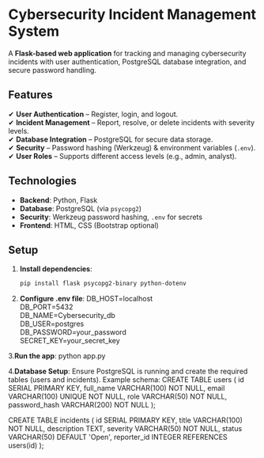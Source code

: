 # Cybersecurity Incident Management System  

A **Flask-based web application** for tracking and managing cybersecurity incidents with user authentication, PostgreSQL database integration, and secure password handling.  

## Features  
✔ **User Authentication** – Register, login, and logout.  
✔ **Incident Management** – Report, resolve, or delete incidents with severity levels.  
✔ **Database Integration** – PostgreSQL for secure data storage.  
✔ **Security** – Password hashing (Werkzeug) & environment variables (`.env`).  
✔ **User Roles** – Supports different access levels (e.g., admin, analyst).  

## Technologies  
- **Backend**: Python, Flask  
- **Database**: PostgreSQL (via `psycopg2`)  
- **Security**: Werkzeug password hashing, `.env` for secrets  
- **Frontend**: HTML, CSS (Bootstrap optional)  

## Setup  
1. **Install dependencies**:  
   ```sh
   pip install flask psycopg2-binary python-dotenv

2. **Configure .env file**:
   DB_HOST=localhost  
DB_PORT=5432  
DB_NAME=Cybersecurity_db  
DB_USER=postgres  
DB_PASSWORD=your_password  
SECRET_KEY=your_secret_key

3.**Run the app**:
python app.py

4.**Database Setup**:
Ensure PostgreSQL is running and create the required tables (users and incidents). Example schema:
CREATE TABLE users (
    id SERIAL PRIMARY KEY,
    full_name VARCHAR(100) NOT NULL,
    email VARCHAR(100) UNIQUE NOT NULL,
    role VARCHAR(50) NOT NULL,
    password_hash VARCHAR(200) NOT NULL
);

CREATE TABLE incidents (
    id SERIAL PRIMARY KEY,
    title VARCHAR(100) NOT NULL,
    description TEXT,
    severity VARCHAR(50) NOT NULL,
    status VARCHAR(50) DEFAULT 'Open',
    reporter_id INTEGER REFERENCES users(id)
);
